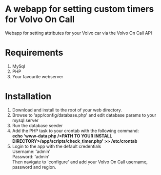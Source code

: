 # A webapp for setting custom timers for Volvo On Call
Webapp for setting attributes for your Volvo car via the Volvo On Call API

# Requirements
1. MySql
2. PHP
3. Your favourite webserver

# Installation
1. Download and install to the root of your web directory.
2. Browse to 'app/config/database.php' and edit database params to your mysql server
3. Run the database seeder
4. Add the PHP task to your crontab with the following command:<br>
  <b>echo 'www-data php /\<PATH TO YOUR INSTALL DIRECTORY\>/app/scripts/check_timer.php' >> /etc/crontab</b>
5. Login to the app with the default credentials<br> 
Username: 'admin' <br>
Password: 'admin'<br>
Then navigate to 'configure' and add your Volvo On Call username, password and region.

